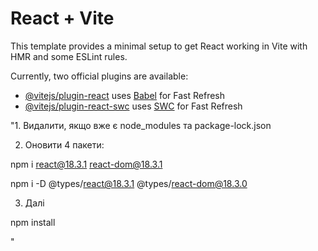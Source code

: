 # React + Vite

This template provides a minimal setup to get React working in Vite with HMR and some ESLint rules.

Currently, two official plugins are available:

- [@vitejs/plugin-react](https://github.com/vitejs/vite-plugin-react/blob/main/packages/plugin-react/README.md) uses [Babel](https://babeljs.io/) for Fast Refresh
- [@vitejs/plugin-react-swc](https://github.com/vitejs/vite-plugin-react-swc) uses [SWC](https://swc.rs/) for Fast Refresh

"1. Видалити, якщо вже є node_modules та package-lock.json

2. Оновити 4 пакети:

npm i react@18.3.1 react-dom@18.3.1

npm i -D @types/react@18.3.1 @types/react-dom@18.3.0

3. Далі

npm install

"
